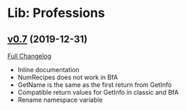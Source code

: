 # Lib: Professions

## [v0.7](https://github.com/Beast-Masters-addons/wow-LibProfessions/tree/v0.7) (2019-12-31)
[Full Changelog](https://github.com/Beast-Masters-addons/wow-LibProfessions/compare/v0.6.1...v0.7)

- Inline documentation  
- NumRecipes does not work in BfA  
- GetName is the same as the first return from GetInfo  
- Compatible return values for GetInfo in classic and BfA  
- Rename namespace variable  
